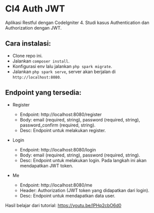 # CI4 Auth JWT
Aplikasi Restful dengan CodeIgniter 4. Studi kasus Authentication dan Authorization dengan JWT.

## Cara instalasi:
- Clone repo ini.
- Jalankan `composer install`.
- Konfigurasi env lalu jalankan `php spark migrate`.
- Jalankan `php spark serve`, server akan berjalan di `http://localhost:8080`.

## Endpoint yang tersedia:
- Register
  - Endpoint: http://localhost:8080/register
  - Body: email (required, string), password (required, string), password_confirm (required, string).
  - Desc: Endpoint untuk melakukan register.

- Login
  - Endpoint: http://localhost:8080/login
  - Body: email (required, string), password (required, string).
  - Desc: Endpoint untuk melakukan login. Pada langkah ini akan mendapatkan JWT token.

- Me
  - Endpoint: http://localhost:8080/me
  - Header: Authorization (JWT token yang didapatkan dari login).
  - Desc: Endpoint untuk mendapatkan data user.

Hasil belajar dari tutorial: https://youtu.be/lPHp2cbO6d0
